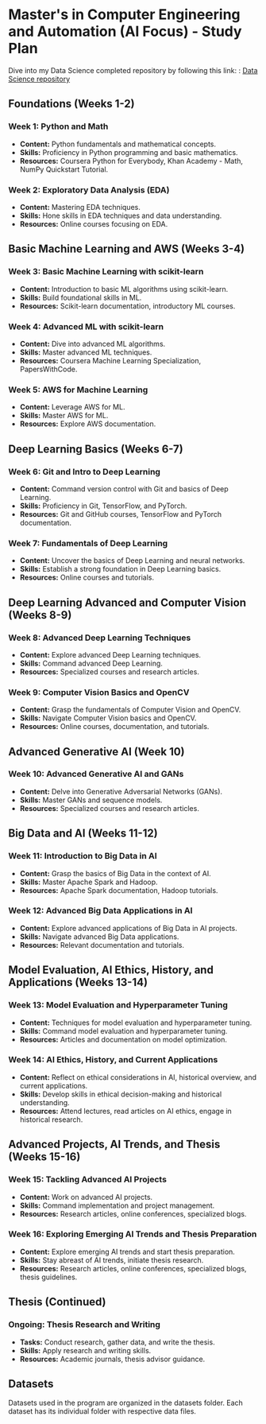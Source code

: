 # Master's in Computer Engineering and Automation (AI Focus) - Study Plan

Dive into my Data Science completed repository  by following this link: : [Data Science repository](https://github.com/LeonDoungala22/Data-Science-training)
## Foundations (Weeks 1-2)

### Week 1: Python and Math
- **Content:** Python fundamentals and mathematical concepts.
- **Skills:** Proficiency in Python programming and basic mathematics.
- **Resources:** Coursera Python for Everybody, Khan Academy - Math, NumPy Quickstart Tutorial.

### Week 2: Exploratory Data Analysis (EDA)
- **Content:** Mastering EDA techniques.
- **Skills:** Hone skills in EDA techniques and data understanding.
- **Resources:** Online courses focusing on EDA.

## Basic Machine Learning and AWS (Weeks 3-4)

### Week 3: Basic Machine Learning with scikit-learn
- **Content:** Introduction to basic ML algorithms using scikit-learn.
- **Skills:** Build foundational skills in ML.
- **Resources:** Scikit-learn documentation, introductory ML courses.

### Week 4: Advanced ML with scikit-learn
- **Content:** Dive into advanced ML algorithms.
- **Skills:** Master advanced ML techniques.
- **Resources:** Coursera Machine Learning Specialization, PapersWithCode.

### Week 5: AWS for Machine Learning
- **Content:** Leverage AWS for ML.
- **Skills:** Master AWS for ML.
- **Resources:** Explore AWS documentation.

## Deep Learning Basics (Weeks 6-7)

### Week 6: Git and Intro to Deep Learning
- **Content:** Command version control with Git and basics of Deep Learning.
- **Skills:** Proficiency in Git, TensorFlow, and PyTorch.
- **Resources:** Git and GitHub courses, TensorFlow and PyTorch documentation.

### Week 7: Fundamentals of Deep Learning
- **Content:** Uncover the basics of Deep Learning and neural networks.
- **Skills:** Establish a strong foundation in Deep Learning basics.
- **Resources:** Online courses and tutorials.

## Deep Learning Advanced and Computer Vision (Weeks 8-9)

### Week 8: Advanced Deep Learning Techniques
- **Content:** Explore advanced Deep Learning techniques.
- **Skills:** Command advanced Deep Learning.
- **Resources:** Specialized courses and research articles.

### Week 9: Computer Vision Basics and OpenCV
- **Content:** Grasp the fundamentals of Computer Vision and OpenCV.
- **Skills:** Navigate Computer Vision basics and OpenCV.
- **Resources:** Online courses, documentation, and tutorials.

## Advanced Generative AI (Week 10)

### Week 10: Advanced Generative AI and GANs
- **Content:** Delve into Generative Adversarial Networks (GANs).
- **Skills:** Master GANs and sequence models.
- **Resources:** Specialized courses and research articles.

## Big Data and AI (Weeks 11-12)

### Week 11: Introduction to Big Data in AI
- **Content:** Grasp the basics of Big Data in the context of AI.
- **Skills:** Master Apache Spark and Hadoop.
- **Resources:** Apache Spark documentation, Hadoop tutorials.

### Week 12: Advanced Big Data Applications in AI
- **Content:** Explore advanced applications of Big Data in AI projects.
- **Skills:** Navigate advanced Big Data applications.
- **Resources:** Relevant documentation and tutorials.

## Model Evaluation, AI Ethics, History, and Applications (Weeks 13-14)

### Week 13: Model Evaluation and Hyperparameter Tuning
- **Content:** Techniques for model evaluation and hyperparameter tuning.
- **Skills:** Command model evaluation and hyperparameter tuning.
- **Resources:** Articles and documentation on model optimization.

### Week 14: AI Ethics, History, and Current Applications
- **Content:** Reflect on ethical considerations in AI, historical overview, and current applications.
- **Skills:** Develop skills in ethical decision-making and historical understanding.
- **Resources:** Attend lectures, read articles on AI ethics, engage in historical research.

## Advanced Projects, AI Trends, and Thesis (Weeks 15-16)

### Week 15: Tackling Advanced AI Projects
- **Content:** Work on advanced AI projects.
- **Skills:** Command implementation and project management.
- **Resources:** Research articles, online conferences, specialized blogs.

### Week 16: Exploring Emerging AI Trends and Thesis Preparation
- **Content:** Explore emerging AI trends and start thesis preparation.
- **Skills:** Stay abreast of AI trends, initiate thesis research.
- **Resources:** Research articles, online conferences, specialized blogs, thesis guidelines.

## Thesis (Continued)

### Ongoing: Thesis Research and Writing
- **Tasks:** Conduct research, gather data, and write the thesis.
- **Skills:** Apply research and writing skills.
- **Resources:** Academic journals, thesis advisor guidance.

## Datasets
Datasets used in the program are organized in the datasets folder. Each dataset has its individual folder with respective data files.
